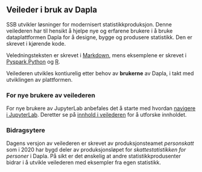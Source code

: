 ## Veileder i bruk av Dapla
SSB utvikler løsninger for modernisert statistikkproduksjon. Denne veilederen har til hensikt å hjelpe nye og erfarene brukere i å bruke dataplattformen Dapla for å designe, bygge og produsere statistikk. Den er skrevet i kjørende kode. 

Veledningsteksten er skrevet i [Markdown](https://daringfireball.net/projects/markdown/), mens eksemplene er skrevet i [Pyspark](https://spark.apache.org/docs/latest/api/python/index.html),[Python](https://www.python.org) og [R](https://www.r-project.org).

Veilederen utvikles kontiurelig etter behov av **brukerne** av Dapla, i takt med utviklingen av plattformen. 

### For nye brukere av veilederen
For nye brukere av JupyterLab anbefales det å starte med hvordan [navigere i JupyterLab](notebooks/Introduksjon%20til%20Dapla,%20JupyterLab%20og%20GitHub/Navigering.ipynb). Deretter se på [innhold i veilederen](notebooks/Innhold%20i%20veilederen.ipynb) for å utforske innholdet.

### Bidragsytere
Dagens versjon av veilederen er skrevet av produksjonsteamet *personskatt* som i 2020 har bygd deler av produksjonsløpet for *skattestatistikken for personer* i Dapla. På sikt er det ønskelig at andre statistikkprodusenter bidrar i å utvikle veilederen med eksempler fra egen statistikk.
